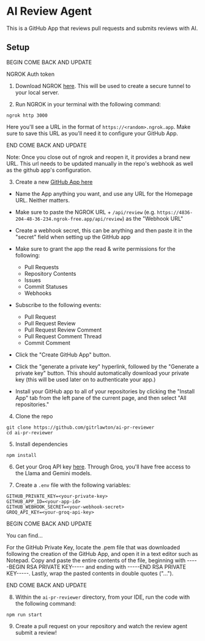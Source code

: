 # AI Review Agent

This is a GitHub App that reviews pull requests and submits reviews with AI.

## Setup

BEGIN COME BACK AND UPDATE

NGROK Auth token

1. Download NGROK [here](https://download.ngrok.com/). This will be used to create a secure tunnel to your local server.

2. Run NGROK in your terminal with the following command:

```
ngrok http 3000
```

Here you'll see a URL in the format of `https://<random>.ngrok.app`. Make sure to save this URL as you'll need it to configure your GitHub App.

END COME BACK AND UPDATE

Note: Once you close out of ngrok and reopen it, it provides a brand new URL. This url needs to be updated manually in the repo's webhook as well as the github app's configuration.

3. Create a new [GitHub App here](https://github.com/settings/apps)

- Name the App anything you want, and use any URL for the Homepage URL. Neither matters.

- Make sure to paste the NGROK URL + `/api/review` (e.g. `https://4836-204-48-36-234.ngrok-free.app/api/review`) as the "Webhook URL"
- Create a webhook secret, this can be anything and then paste it in the "secret" field when setting up the GitHub app
- Make sure to grant the app the read & write permissions for the following:
  - Pull Requests
  - Repository Contents
  - Issues
  - Commit Statuses
  - Webhooks
- Subscribe to the following events:

  - Pull Request
  - Pull Request Review
  - Pull Request Review Comment
  - Pull Request Comment Thread
  - Commit Comment

- Click the "Create GitHub App" button.

- Click the "generate a private key" hyperlink, followed by the "Generate a private key" button. This should automatically download your private key (this will be used later on to authenticate your app.)

- Install your GitHub app to all of your repositories by clicking the "Install App" tab from the left pane of the current page, and then select "All repositories."

4. Clone the repo

```
git clone https://github.com/gitrlawton/ai-pr-reviewer
cd ai-pr-reviewer
```

5. Install dependencies

```
npm install
```

6. Get your Groq API key [here](https://console.groq.com/keys). Through Groq, you'll have free access to the Llama and Gemini models.

7. Create a `.env` file with the following variables:

```
GITHUB_PRIVATE_KEY=<your-private-key>
GITHUB_APP_ID=<your-app-id>
GITHUB_WEBHOOK_SECRET=<your-webhook-secret>
GROQ_API_KEY=<your-groq-api-key>
```

BEGIN COME BACK AND UPDATE

You can find...

For the GitHub Private Key, locate the .pem file that was downloaded following the creation of the GitHub App, and open it in a text editor such as Notepad. Copy and paste the entire contents of the file, beginning with -----BEGIN RSA PRIVATE KEY----- and ending with -----END RSA PRIVATE KEY-----. Lastly, wrap the pasted contents in double quotes ("...").

END COME BACK AND UPDATE

8. Within the `ai-pr-reviewer` directory, from your IDE, run the code with the following command:

```
npm run start
```

9. Create a pull request on your repository and watch the review agent submit a review!
